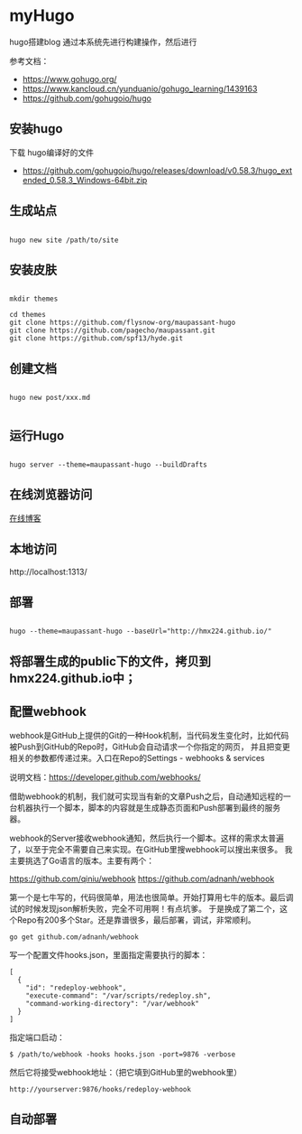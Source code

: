 # myHugo
hugo搭建blog
通过本系统先进行构建操作，然后进行


参考文档：
- https://www.gohugo.org/
- https://www.kancloud.cn/yunduanio/gohugo_learning/1439163
- https://github.com/gohugoio/hugo

## 安装hugo
下载 hugo编译好的文件
- https://github.com/gohugoio/hugo/releases/download/v0.58.3/hugo_extended_0.58.3_Windows-64bit.zip

## 生成站点
```cgo

hugo new site /path/to/site

```
## 安装皮肤


```cgo

mkdir themes

cd themes
git clone https://github.com/flysnow-org/maupassant-hugo
git clone https://github.com/pagecho/maupassant.git
git clone https://github.com/spf13/hyde.git

```
## 创建文档

```cgo

hugo new post/xxx.md


```
## 运行Hugo

```cgo

hugo server --theme=maupassant-hugo --buildDrafts

```

## 在线浏览器访问
[在线博客](https://www.ifanatic.cn)

## 本地访问 
http://localhost:1313/

## 部署

```cgo

hugo --theme=maupassant-hugo --baseUrl="http://hmx224.github.io/"

```

## 将部署生成的public下的文件，拷贝到hmx224.github.io中；


## 配置webhook

webhook是GitHub上提供的Git的一种Hook机制，当代码发生变化时，比如代码被Push到GitHub的Repo时，GitHub会自动请求一个你指定的网页，
并且把变更相关的参数都传递过来。入口在Repo的Settings - webhooks & services

说明文档：https://developer.github.com/webhooks/

借助webhook的机制，我们就可实现当有新的文章Push之后，自动通知远程的一台机器执行一个脚本，脚本的内容就是生成静态页面和Push部署到最终的服务器。

webhook的Server接收webhook通知，然后执行一个脚本。这样的需求太普遍了，以至于完全不需要自己来实现。在GitHub里搜webhook可以搜出来很多。
我主要挑选了Go语言的版本。主要有两个：

https://github.com/qiniu/webhook
https://github.com/adnanh/webhook

第一个是七牛写的，代码很简单，用法也很简单。开始打算用七牛的版本。最后调试的时候发现json解析失败，完全不可用啊！有点坑爹。
于是换成了第二个，这个Repo有200多个Star。还是靠谱很多，最后部署，调试，非常顺利。


```
go get github.com/adnanh/webhook
```

写一个配置文件hooks.json，里面指定需要执行的脚本：

```
[
  {
    "id": "redeploy-webhook",
    "execute-command": "/var/scripts/redeploy.sh",
    "command-working-directory": "/var/webhook"
  }
]
```
指定端口启动：
```
$ /path/to/webhook -hooks hooks.json -port=9876 -verbose
```

然后它将接受webhook地址：（把它填到GitHub里的webhook里）
```
http://yourserver:9876/hooks/redeploy-webhook
```
## 自动部署
